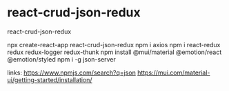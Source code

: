 # react-crud-json-redux
react-crud-json-redux

npx create-react-app react-crud-json-redux
npm i axios
npm i react-redux redux redux-logger redux-thunk
npm install @mui/material @emotion/react @emotion/styled
npm i -g json-server


links:
https://www.npmjs.com/search?q=json
https://mui.com/material-ui/getting-started/installation/

